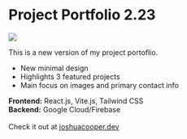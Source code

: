 # Project Portfolio 2.23

<img src="https://pbs.twimg.com/media/FpbDzpHaQAAyWzH?format=jpg&name=4096x4096" />

This is a new version of my project portoflio. 
<ul>
<li>New minimal design</li>
<li>Highlights 3 featured projects</li>
<li>Main focus on images and primary contact info</li>
</ul>

<b>Frontend:</b> React.js, Vite.js, Tailwind CSS<br/>
<b>Backend:</b> Google Cloud/Firebase
<br/><br/>
Check it out at <a href="https://joshuacooper.dev" target="_blank">joshuacooper.dev</a>
